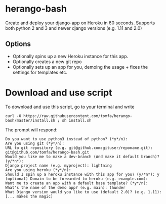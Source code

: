 # herango-bash
Create and deploy your django-app on Heroku in 60 seconds. 
Supports both python 2 and 3 and newer django versions (e.g. 1.11 and 2.0)

## Options
- Optionally spins up a new Heroku instance for this app.
- Optionally creates a new git repo
- Optionally sets up an app for you, demoing the usage + fixes the settings for templates etc.

# Download and use script
To download and use this script, go to your terminal and write
```
curl -O https://raw.githubusercontent.com/tomfa/herango-bash/master/install.sh ; sh install.sh
```

The prompt will respond:
```
Do you want to use python3 instead of python? (*y*/n):
Are you using git (*y*/n):
URL to git repository (e.g. git@github.com:gituser/reponame.git): git@github.com/tomfa/herango-bash.git
Would you like me to make a dev-branch (And make it default branch)? (y/*n*):
Django project name (e.g. myproject): lightning
Are you using heroku (*y*/n):
Should I spin up a heroku instance with this app for you? (y/*n*): y
(optional) Domain to be forwarded to heroku (e.g. example.com):
Want me to create an app with a default base template? (*y*/n):
What's the name of the demo app? (e.g. main): thunder
What Django version would you like to use (default 2.0)? (e.g. 1.11):
[... makes the magic]
```
